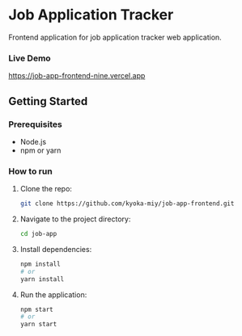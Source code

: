 # Job Application Tracker

Frontend application for job application tracker web application.

### Live Demo

<a href="https://job-app-frontend-nine.vercel.app" target="_blank">https://job-app-frontend-nine.vercel.app</a>

## Getting Started

### Prerequisites

- Node.js
- npm or yarn

### How to run

1. Clone the repo:
   ```bash
   git clone https://github.com/kyoka-miy/job-app-frontend.git
2. Navigate to the project directory:
   ```bash
   cd job-app
3. Install dependencies:
   ```bash
   npm install
   # or
   yarn install

4. Run the application:
   ```bash
   npm start
   # or
   yarn start
